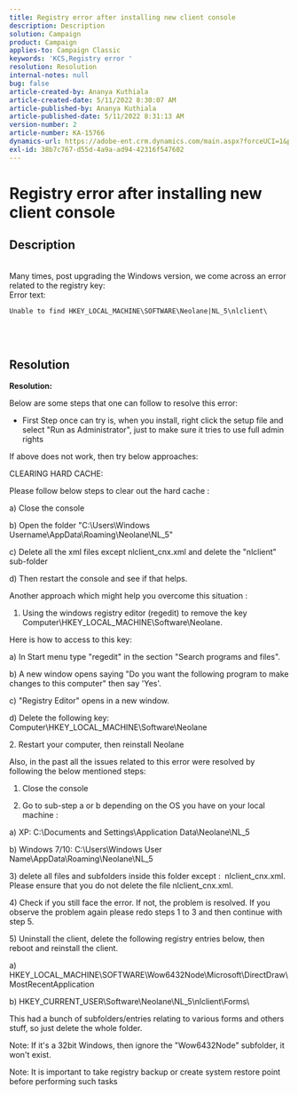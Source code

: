```yaml
---
title: Registry error after installing new client console
description: Description
solution: Campaign
product: Campaign
applies-to: Campaign Classic
keywords: 'KCS,Registry error '
resolution: Resolution
internal-notes: null
bug: false
article-created-by: Ananya Kuthiala
article-created-date: 5/11/2022 8:30:07 AM
article-published-by: Ananya Kuthiala
article-published-date: 5/11/2022 8:31:13 AM
version-number: 2
article-number: KA-15766
dynamics-url: https://adobe-ent.crm.dynamics.com/main.aspx?forceUCI=1&pagetype=entityrecord&etn=knowledgearticle&id=e321c08f-04d1-ec11-a7b5-0022480a8e40
exl-id: 38b7c767-d55d-4a9a-ad94-42316f547602
---
```

# Registry error after installing new client console

## Description

<br>Many times, post upgrading the Windows version, we come across an error related to the registry key:
<br>Error text:

```
Unable to find HKEY_LOCAL_MACHINE\SOFTWARE\Neolane|NL_5\nlclient\
```




<br> <br>

## Resolution

<b>Resolution:</b>


Below are some steps that one can follow to resolve this error:





- First Step once can try is, when you install, right click the setup file and select "Run as Administrator", just to make sure it tries to use full admin rights





If above does not work, then try below approaches:





CLEARING HARD CACHE:





Please follow below steps to clear out the hard cache :



a) Close the console

b) Open the folder "C:\Users\Windows Username\AppData\Roaming\Neolane\NL_5"

c) Delete all the xml files except nlclient_cnx.xml and delete the "nlclient" sub-folder





d) Then restart the console and see if that helps.







Another approach which might help you overcome this situation :





1. Using the windows registry editor (regedit) to remove the key Computer\HKEY_LOCAL_MACHINE\Software\Neolane.



Here is how to access to this key:



a) In Start menu type "regedit" in the section "Search programs and files".

b) A new window opens saying "Do you want the following program to make changes to this computer" then say 'Yes'.

c) "Registry Editor" opens in a new window.

d) Delete the following key: Computer\HKEY_LOCAL_MACHINE\Software\Neolane







&#x200B;2. Restart your computer, then reinstall Neolane







Also, in the past all the issues related to this error were resolved by following the below mentioned steps:





1. Close the console



2. Go to sub-step a or b depending on the OS you have on your local machine :



a) XP: C:\Documents and Settings\Application Data\Neolane\NL_5



b) Windows 7/10: C:\Users\Windows User Name\AppData\Roaming\Neolane\NL_5



&#x200B;3) delete all files and subfolders inside this folder except :  nlclient_cnx.xml. Please ensure that you do not delete the file nlclient_cnx.xml.



&#x200B;4) Check if you still face the error. If not, the problem is resolved. If you observe the problem again please redo steps 1 to 3 and then continue with step 5.



&#x200B;5) Uninstall the client, delete the following registry entries below, then reboot and reinstall the client.



a) HKEY_LOCAL_MACHINE\SOFTWARE\Wow6432Node\Microsoft\DirectDraw\MostRecentApplication



b) HKEY_CURRENT_USER\Software\Neolane\NL_5\nlclient\Forms\



This had a bunch of subfolders/entries relating to various forms and others stuff, so just delete the whole folder.



Note: If it's a 32bit Windows, then ignore the "Wow6432Node\" subfolder, it won't exist.







Note: It is important to take registry backup or create system restore point before performing such tasks
